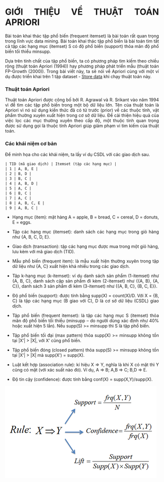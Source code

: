 <div align="justify">

# GIỚI THIỆU VỀ THUẬT TOÁN APRIORI

Bài toán khai thác tập phổ biến (frequent itemset) là bài toán rất quan trọng trong lĩnh vực data mining. Bài toán khai thác tập phổ biến là bài toán tìm tất cả tập các hạng mục (itemset) S có độ phổ biến (support) thỏa mãn độ phổ biến tối thiểu minsupp.

Dựa trên tính chất của tập phổ biến, ta có phương pháp tìm kiếm theo chiều rộng (thuật toán Apriori (1994)) hay phương pháp phát triển mẫu (thuật toán FP-Growth (2000)). Trong bài viết này, ta sẽ nói về Apriori cùng với một ví dụ được triển khai trên 1 tập dataset - [Store data](https://github.com/caoboiloi/Mining-Of-Massive-Datasets/blob/main/Spark%20-%20Apriori%20Algorithm/store_data.csv) khi chạy thuật toán này.

### Thuật toán Apriori

Thuật toán Apriori được công bố bởi R. Agrawal và R. Srikant vào năm 1994 vì để tìm các tập phổ biến trong một bộ dữ liệu lớn. Tên của thuật toán là Apriori vì nó sử dụng kiến thức đã có từ trước (prior) về các thuộc tính, vật phẩm thường xuyên xuất hiện trong cơ sở dữ liệu. Để cải thiện hiệu quả của việc lọc các mục thường xuyên theo cấp độ, một thuộc tính quan trọng được sử dụng gọi là thuộc tính Apriori giúp giảm phạm vi tìm kiếm của thuật toán.

### Các khái niệm cơ bản

Để minh họa cho các khái niệm, ta lấy ví dụ CSDL với các giao dịch sau. 
```note
| TID (mã giao dịch) | Itemset (tập các hạng mục) |
| 1 | A, B, E |
| 2 | B, D |
| 3 | B, C |
| 4 | A, B, D |
| 5 | A, C |
| 6 | B, C |
| 7 | A, C |
| 8 | A, B, C, E |
| 9 | A, B, C |
```
* Hạng mục (item): mặt hàng A = apple, B = bread, C = cereal, D = donuts, E = eggs.

* Tập các hạng mục (itemset): danh sách các hạng mục trong giỏ hàng như {A, B, C, D, E}.

* Giao dịch (transaction): tập các hạng mục được mua trong một giỏ hàng, lưu kèm với mã giao dịch (TID).

* Mẫu phổ biến (frequent item): là mẫu xuất hiện thường xuyên trong tập dữ liệu như {A, C} xuất hiện khá nhiều trong các giao dịch.

* Tập k-hạng mục (k-itemset): ví dụ danh sách sản phẩm (1-itemset) như {A, B, C}, danh sách cặp sản phẩm đi kèm (2-itemset) như {{A, B}, {A, C}}, danh sách 3 sản phẩm đi kèm (3-itemset) như {{A, B, C}, {B, C, E}}.

* Độ phổ biến (support): được tính bằng supp(X) = count(X)/D. Với X = {B, C} là tập các hạng mục (B giao với C), D là cơ sở dữ liệu (CSDL) giao dịch.

* Tập phổ biến (frequent itemset): là tập các hạng mục S (itemset) thỏa mãn độ phổ biến tối thiểu (minsupp – do người dùng xác định như 40% hoặc xuất hiện 5 lần). Nếu supp(S) >= minsupp thì S là tập phổ biến.

* Tập phổ biến tối đại (max pattern) thỏa supp(X)  >= minsupp không tồn tại |X’| > |X|, với X’ cũng phổ biến.

* Tập phổ biến đóng (closed pattern) thỏa supp(S)  >= minsupp không tồn tại |X’| > |X| mà supp(X’) = supp(X).

* Luật kết hợp (association rule): kí hiệu X => Y, nghĩa là khi X có mặt thì Y cũng có mặt (với xác suất nào đó). Ví dụ, A => B; A,B => C; B,D => E.

* Độ tin cậy (confidence): được tính bằng conf(X) = supp(X,Y)/supp(X).

![SparkApriori](../Image/Spark_Apriori_2.png)

</div>